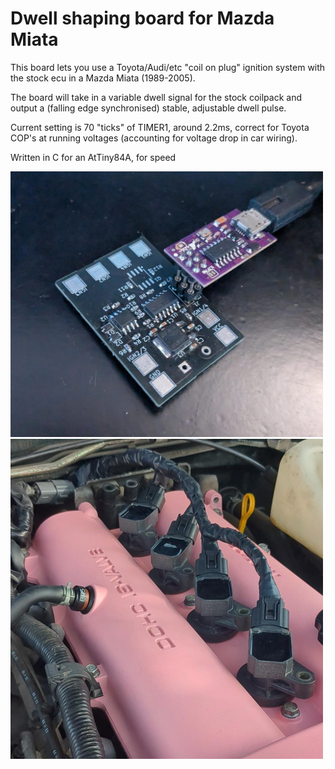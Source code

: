 # Dwell shaping board for Mazda Miata

This board lets you use a Toyota/Audi/etc "coil on plug" ignition system with the stock ecu in a Mazda Miata (1989-2005).

The board will take in a variable dwell signal for the stock coilpack and output a (falling edge synchronised) stable, adjustable dwell pulse.

Current setting is 70 "ticks" of TIMER1, around 2.2ms, correct for Toyota COP's at running voltages (accounting for voltage drop in car wiring).

Written in C for an AtTiny84A, for speed

<img src="pictures/boardprogramming.jpg" alt="" width="500"/>

<img src="pictures/install.jpg" alt="" width="500"/>
